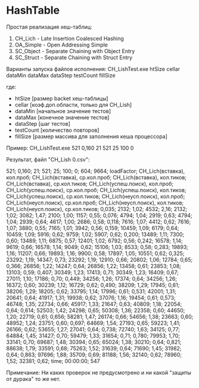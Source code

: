 # HashTable

Простая реализация хеш-таблиц:
1. CH_Liсh - Late Insertion Coalesced Hashing
2. OA_Simple - Open Addressing Simple
3. SC_Object - Separate Chaining with Object Entry
4. SC_Struct - Separate Chaining with Struct Entry

Варианты запуска файлов исполнения:
CH_LishTest.exe htSize cellar dataMin dataMax dataStep testCount fillSize

где:
 - htSize [размер backet хеш-таблицы]
 - cellar [коэф.доп.области, только для CH_Lish]
 - dataMin [начальное значение тестов]
 - dataMax [конечное значение тестов]
 - dataStep [шаг тестов]
 - testCount [количество повторов]
 - fillSize [размер массива для заполнения кеша процессора]
 
Пример:
CH_LishTest.exe 521 0,160 21 521 25 100 0

Результат, файл "CH_Lish 0.csv":

521; 0,160; 21; 521; 25; 100; 0; 604; 9664; 
loadFactor; CH_Lich(вставка), кол.проб; CH_Lich(вставка), ср.кол.проб; CH_Lich(вставка), кол.тиков; CH_Lich(вставка), ср.кол.тиков; CH_Lich(успеш.поиск), кол.проб; CH_Lich(успеш.поиск), ср.кол.проб; CH_Lich(успеш.поиск), кол.тиков; CH_Lich(успеш.поиск), ср.кол.тиков; CH_Lich(неусп.поиск), кол.проб; CH_Lich(неусп.поиск), ср.кол.проб; CH_Lich(неусп.поиск), кол.тиков; CH_Lich(неусп.поиск), ср.кол.тиков; 
0,035; 2132; 1,02; 4532; 2,16; 2132; 1,02; 3082; 1,47; 2100; 1,00; 1157; 0,55; 
0,076; 4794; 1,04; 2919; 0,63; 4794; 1,04; 2939; 0,64; 4617; 1,00; 2686; 0,58; 
0,118; 7616; 1,07; 4412; 0,62; 7616; 1,07; 3880; 0,55; 7165; 1,01; 3942; 0,56; 
0,159; 10459; 1,09; 6179; 0,64; 10459; 1,09; 5916; 0,62; 9759; 1,02; 5907; 0,62; 
0,200; 13489; 1,11; 7300; 0,60; 13489; 1,11; 6875; 0,57; 12401; 1,02; 6792; 0,56; 
0,242; 16578; 1,14; 9619; 0,66; 16578; 1,14; 9049; 0,62; 15106; 1,03; 8533; 0,58; 
0,283; 19893; 1,16; 11207; 0,66; 19893; 1,16; 9900; 0,58; 17897; 1,05; 10551; 0,62; 
0,325; 23292; 1,19; 14347; 0,73; 23292; 1,19; 12910; 0,66; 20802; 1,06; 12784; 0,65; 
0,366; 26856; 1,22; 14247; 0,64; 26856; 1,22; 13458; 0,61; 23853; 1,08; 13103; 0,59; 
0,407; 30349; 1,23; 17413; 0,71; 30349; 1,23; 16409; 0,67; 27011; 1,10; 17186; 0,70; 
0,449; 34256; 1,26; 17374; 0,64; 34256; 1,26; 16372; 0,60; 30239; 1,12; 16729; 0,62; 
0,490; 38209; 1,29; 17945; 0,61; 38206; 1,29; 18205; 0,62; 33795; 1,14; 17996; 0,61; 
0,531; 42001; 1,31; 20641; 0,64; 41917; 1,31; 19938; 0,62; 37076; 1,16; 19454; 0,61; 
0,573; 46748; 1,35; 22734; 0,66; 45917; 1,33; 21647; 0,63; 40809; 1,18; 22054; 0,64; 
0,614; 52503; 1,42; 24298; 0,65; 50308; 1,36; 22358; 0,60; 44650; 1,20; 22719; 0,61; 
0,656; 58281; 1,47; 26174; 0,66; 54656; 1,38; 23663; 0,60; 48952; 1,24; 23751; 0,60; 
0,697; 64669; 1,54; 27193; 0,65; 59223; 1,41; 26166; 0,62; 53655; 1,27; 27041; 0,64; 
0,738; 72740; 1,63; 34125; 0,77; 64884; 1,45; 31427; 0,70; 59479; 1,33; 31654; 0,71; 
0,780; 79953; 1,70; 33141; 0,70; 69687; 1,48; 30394; 0,65; 65024; 1,38; 30210; 0,64; 
0,821; 88638; 1,79; 33591; 0,68; 75263; 1,52; 31639; 0,64; 71690; 1,45; 31982; 0,64; 
0,863; 97696; 1,88; 35709; 0,69; 81188; 1,56; 32140; 0,62; 78960; 1,52; 32381; 0,62; 
time; 00:00:00; 547

Примечание:
Ни каких проверок не предусмотрено и ни какой "защиты от дурака" то же нет.
